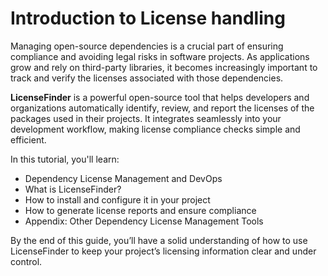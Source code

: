 # Introduction to License handling

Managing open-source dependencies is a crucial part of ensuring compliance and avoiding legal risks in software projects. As applications grow and rely on third-party libraries, it becomes increasingly important to track and verify the licenses associated with those dependencies.

**LicenseFinder** is a powerful open-source tool that helps developers and organizations automatically identify, review, and report the licenses of the packages used in their projects. It integrates seamlessly into your development workflow, making license compliance checks simple and efficient.

In this tutorial, you'll learn:
- Dependency License Management and DevOps
- What is LicenseFinder?
- How to install and configure it in your project
- How to generate license reports and ensure compliance
- Appendix: Other Dependency License Management Tools

By the end of this guide, you’ll have a solid understanding of how to use LicenseFinder to keep your project’s licensing information clear and under control.
